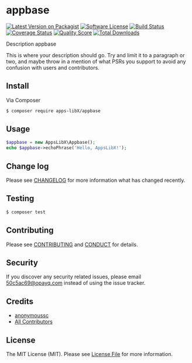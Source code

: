 # appbase

[![Latest Version on Packagist][ico-version]][link-packagist]
[![Software License][ico-license]](LICENSE.md)
[![Build Status][ico-travis]][link-travis]
[![Coverage Status][ico-scrutinizer]][link-scrutinizer]
[![Quality Score][ico-code-quality]][link-code-quality]
[![Total Downloads][ico-downloads]][link-downloads]

Description appbase

This is where your description should go. Try and limit it to a paragraph or two, and maybe throw in a mention of what
PSRs you support to avoid any confusion with users and contributors.

## Install

Via Composer

``` bash
$ composer require apps-libX/appbase
```

## Usage

``` php
$appbase = new AppsLibX\Appbase();
echo $appbase->echoPhrase('Hello, AppsLibX!');
```

## Change log

Please see [CHANGELOG](CHANGELOG.md) for more information what has changed recently.

## Testing

``` bash
$ composer test
```

## Contributing

Please see [CONTRIBUTING](CONTRIBUTING.md) and [CONDUCT](CONDUCT.md) for details.

## Security

If you discover any security related issues, please email 50c5ac69@opayq.com instead of using the issue tracker.

## Credits

- [anonymoussc][link-author]
- [All Contributors][link-contributors]

## License

The MIT License (MIT). Please see [License File](LICENSE.md) for more information.

[ico-version]: https://img.shields.io/packagist/v/apps-libX/appbase.svg?style=flat-square
[ico-license]: https://img.shields.io/badge/license-MIT-brightgreen.svg?style=flat-square
[ico-travis]: https://img.shields.io/travis/apps-libX/appbase/master.svg?style=flat-square
[ico-scrutinizer]: https://img.shields.io/scrutinizer/coverage/g/apps-libX/appbase.svg?style=flat-square
[ico-code-quality]: https://img.shields.io/scrutinizer/g/apps-libX/appbase.svg?style=flat-square
[ico-downloads]: https://img.shields.io/packagist/dt/apps-libX/appbase.svg?style=flat-square

[link-packagist]: https://packagist.org/packages/apps-libX/appbase
[link-travis]: https://travis-ci.org/apps-libX/appbase
[link-scrutinizer]: https://scrutinizer-ci.com/g/apps-libX/appbase/code-structure
[link-code-quality]: https://scrutinizer-ci.com/g/apps-libX/appbase
[link-downloads]: https://packagist.org/packages/apps-libX/appbase
[link-author]: https://github.com/apps-libX
[link-contributors]: ../../contributors

